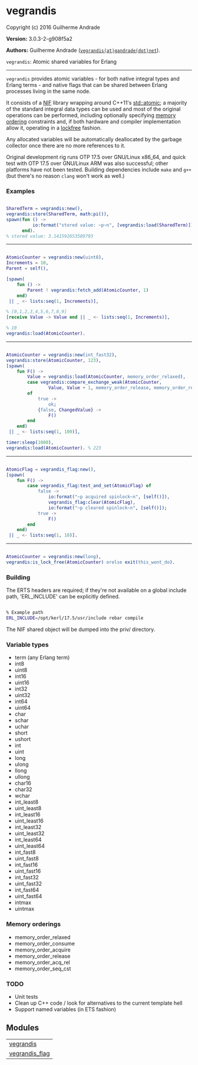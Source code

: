

# vegrandis #

Copyright (c) 2016 Guilherme Andrade

__Version:__ 3.0.3-2-g908f5a2

__Authors:__ Guilherme Andrade ([`vegrandis(at)gandrade(dot)net`](mailto:vegrandis(at)gandrade(dot)net)).

`vegrandis`: Atomic shared variables for Erlang

---------

`vegrandis` provides atomic variables - for both native integral types and Erlang terms - and native flags that can be shared between Erlang processes living in the same node.

It consists of a [NIF](http://erlang.org/doc/man/erl_nif.md) library wrapping around C++11's [std::atomic](http://en.cppreference.com/w/cpp/atomic/atomic); a majority of the standard integral data types can be used and most of the original operations can be performed, including optionally specifying [memory ordering](http://en.cppreference.com/w/cpp/atomic/memory_order) constraints and, if both hardware and compiler implementation allow it, operating in a [lockfree](http://en.cppreference.com/w/cpp/atomic/atomic_is_lock_free) fashion.

Any allocated variables will be automatically deallocated by the garbage collector once there are no more references to it.

Original development rig runs OTP 17.5 over GNU/Linux x86_64, and quick test with OTP 17.5 over GNU/Linux ARM was also successful; other platforms have not been tested. Building dependencies include `make` and `g++` (but there's no reason `clang` won't work as well.)


### <a name="Examples">Examples</a> ###


```erlang

SharedTerm = vegrandis:new(),
vegrandis:store(SharedTerm, math:pi()),
spawn(fun () ->
          io:format("stored value: ~p~n", [vegrandis:load(SharedTerm)])
      end).
% stored value: 3.141592653589793

```

---------


```erlang

AtomicCounter = vegrandis:new(uint8),
Increments = 10,
Parent = self(),

[spawn(
    fun () ->
        Parent ! vegrandis:fetch_add(AtomicCounter, 1)
    end)
 || _ <- lists:seq(1, Increments)],

% [0,1,2,3,4,5,6,7,8,9]
[receive Value -> Value end || _ <- lists:seq(1, Increments)],

% 10
vegrandis:load(AtomicCounter).

```

---------


```erlang

AtomicCounter = vegrandis:new(int_fast32),
vegrandis:store(AtomicCounter, 123),
[spawn(
    fun F() ->
        Value = vegrandis:load(AtomicCounter, memory_order_relaxed),
        case vegrandis:compare_exchange_weak(AtomicCounter,
                Value, Value + 1, memory_order_release, memory_order_relaxed)
        of
            true ->
                ok;
            {false, ChangedValue} ->
                F()
        end
    end)
 || _ <- lists:seq(1, 100)],

timer:sleep(1000),
vegrandis:load(AtomicCounter). % 223

```

---------


```erlang

AtomicFlag = vegrandis_flag:new(),
[spawn(
    fun F() ->
        case vegrandis_flag:test_and_set(AtomicFlag) of
            false ->
                io:format("~p acquired spinlock~n", [self()]),
                vegrandis_flag:clear(AtomicFlag),
                io:format("~p cleared spinlock~n", [self()]);
            true ->
                F()
        end
    end)
 || _ <- lists:seq(1, 10)].

```

---------


```erlang

AtomicCounter = vegrandis:new(long),
vegrandis:is_lock_free(AtomicCounter) orelse exit(this_wont_do).

```


### <a name="Building">Building</a> ###

The ERTS headers are required; if they're not available on a global include path, 'ERL_INCLUDE' can be explicitly defined.

```bash

% Example path
ERL_INCLUDE=/opt/kerl/17.5/usr/include rebar compile

```

The NIF shared object will be dumped into the priv/ directory.


### <a name="Variable_types">Variable types</a> ###

* term (any Erlang term)
* int8
* uint8
* int16
* uint16
* int32
* uint32
* int64
* uint64
* char
* schar
* uchar
* short
* ushort
* int
* uint
* long
* ulong
* llong
* ullong
* char16
* char32
* wchar
* int_least8
* uint_least8
* int_least16
* uint_least16
* int_least32
* uint_least32
* int_least64
* uint_least64
* int_fast8
* uint_fast8
* int_fast16
* uint_fast16
* int_fast32
* uint_fast32
* int_fast64
* uint_fast64
* intmax
* uintmax


### <a name="Memory_orderings">Memory orderings</a> ###

* memory_order_relaxed
* memory_order_consume
* memory_order_acquire
* memory_order_release
* memory_order_acq_rel
* memory_order_seq_cst


### <a name="TODO">TODO</a> ###

* Unit tests
* Clean up C++ code / look for alternatives to the current template hell
* Support named variables (in ETS fashion)


## Modules ##


<table width="100%" border="0" summary="list of modules">
<tr><td><a href="vegrandis.md" class="module">vegrandis</a></td></tr>
<tr><td><a href="vegrandis_flag.md" class="module">vegrandis_flag</a></td></tr></table>

